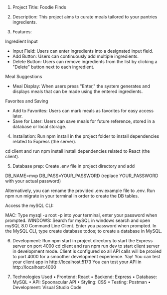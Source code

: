 1. Project Title: 
Foodie Finds

2. Description: 
This project aims to curate meals tailored to your pantries ingredients.

3. Features:   

Ingredient Input
- Input Field: Users can enter ingredients into a designated input field.
- Add Button: Users can continuously add multiple ingredients.
- Delete Button: Users can remove ingredients from the list by clicking a "Delete" button next to each ingredient.

Meal Suggestions
- Meal Display: When users press "Enter," the system generates and displays meals that can be made using the entered ingredients.

Favorites and Saving
- Add to Favorites: Users can mark meals as favorites for easy access later.
- Save for Later: Users can save meals for future reference, stored in a database or local storage.


4. Installation: 
Run npm install in the project folder to install dependencies related to Express (the server).

cd client and run npm install install dependencies related to React (the client).


5. Database prep: 
Create .env file in project directory and add

DB_NAME=mvp
DB_PASS=YOUR_PASSWORD
(replace YOUR_PASSWORD with your actual password)

Alternatively, you can rename the provided .env.example file to .env.
Run npm run migrate in your terminal in order to create the DB tables.

Access the mySQL CLI:

MAC: Type mysql -u root -p into your terminal, enter your password when prompted.
WINDOWS: Search for mySQL in windows search and open mySQL 8.0 Command Line Client. Enter you password when prompted.
In the MySQL CLI, type create database todos; to create a database in MySQL.


6. Development: 
Run npm start in project directory to start the Express server on port 4000 cd client and run npm run dev to start client server in development mode.
Client is configured so all API calls will be proxied to port 4000 for a smoother development experience. Yay!
You can test your client app in http://localhost:5173
You can test your API in http://localhost:4000


7. Technologies Used
	•	Frontend: React
	•	Backend: Express
	•	Database: MySQL
	•	API: Spoonacular API
	•	Styling: CSS
	•	Testing: Postman
	•	Development: Visual Studio Code